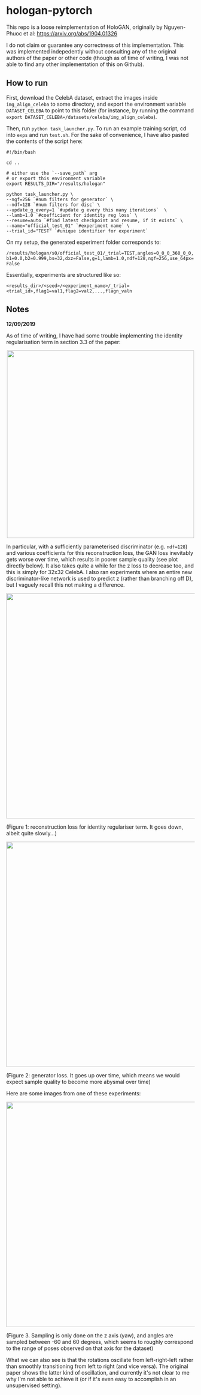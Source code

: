 # hologan-pytorch

This repo is a loose reimplementation of HoloGAN, originally by Nguyen-Phuoc et al: https://arxiv.org/abs/1904.01326

I do not claim or guarantee any correctness of this implementation. This was implemented indepedently without consulting any
of the original authors of the paper or other code (though as of time of writing, I was not able to find any other implementation
of this on Github).

## How to run

First, download the CelebA dataset, extract the images inside `img_align_celeba` to some directory, and export the environment 
variable `DATASET_CELEBA` to point to this folder (for instance, by running the command `export DATASET_CELEBA=/datasets/celeba/img_align_celeba`).

Then, run `python task_launcher.py`. To run an example training script, cd into `exps` and run `test.sh`. For the sake of
convenience, I have also pasted the contents of the script here:

```
#!/bin/bash

cd ..

# either use the `--save_path` arg
# or export this environment variable
export RESULTS_DIR="/results/hologan"

python task_launcher.py \
--ngf=256 `#num filters for generator` \
--ndf=128 `#num filters for disc` \
--update_g_every=1 `#update g every this many iterations`  \
--lamb=1.0 `#coefficient for identity reg loss` \
--resume=auto `#find latest checkpoint and resume, if it exists` \
--name="official_test_01" `#experiment name` \
--trial_id="TEST" `#unique identifier for experiment`
```

On my setup, the generated experiment folder corresponds to: 

`/results/hologan/s0/official_test_01/_trial=TEST,angles=0_0_0_360_0_0,b1=0.0,b2=0.999,bs=32,dxz=False,g=1,lamb=1.0,ndf=128,ngf=256,use_64px=False`

Essentially, experiments are structured like so:

`<results_dir>/<seed>/<experiment_name>/_trial=<trial_id>,flag1=val1,flag2=val2,...,flagn_valn`

## Notes

**12/09/2019**

As of time of writing, I have had some trouble implementing the identity regularisation term in section 3.3 of the paper:

<p align="center">
<img src="https://user-images.githubusercontent.com/2417792/64811185-c7644e00-d56a-11e9-813c-602e76099d2a.png" width="500" />
</p>

In particular, with a sufficiently parameterised discriminator (e.g. `ndf=128`) and various coefficients for this 
reconstruction loss,  the GAN loss inevitably gets worse over time, which results in poorer sample quality (see plot directly 
below). It also takes quite a while for the z loss to decrease too, and this is simply for 32x32 CelebA. I also ran
experiments where an entire new discriminator-like network is used to predict z (rather than branching off D), but I vaguely
recall this not making a difference.

<p align="center">
<img src="https://user-images.githubusercontent.com/2417792/64811358-190cd880-d56b-11e9-9a18-2b87933bfbde.png" width=600 />

(Figure 1: reconstruction loss for identity regulariser term. It goes down, albeit quite slowly...)
</p>

<p align="center">
<img src="https://user-images.githubusercontent.com/2417792/64811533-7acd4280-d56b-11e9-8ea2-6eef92435828.png" width=600 />

(Figure 2: generator loss. It goes up over time, which means we would expect sample quality to become more abysmal over time)
</p>

Here are some images from one of these experiments:

<p align="center">
<img src="https://user-images.githubusercontent.com/2417792/64812202-b9afc800-d56c-11e9-9698-3823772ae6f3.png" width=600 />

(Figure 3. Sampling is only done on the z axis (yaw), and angles are sampled between -60 and 60 degrees, which seems to roughly
correspond to the range of poses observed on that axis for the dataset)
</p>

What we can also see is that the rotations oscillate from left-right-left rather than smoothly transitioning from left to right (and vice versa). The original paper shows the latter kind of oscillation, and currently it's not clear to me why I'm not able to achieve it (or if it's even easy to accomplish in an unsupervised setting).

